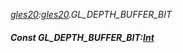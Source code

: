 _[gles20](../../modules/gles20/gles20-module.md):[gles20](../../modules/gles20/gles20-module.md).GL\_DEPTH\_BUFFER\_BIT_
##### Const GL\_DEPTH\_BUFFER\_BIT:[Int](../../modules/wonkey/wonkey-types-int.md)
